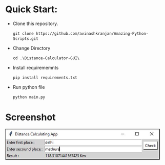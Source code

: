 # Quick Start:
- Clone this repository.

      git clone https://github.com/avinashkranjan/Amazing-Python-Scripts.git
      
- Change Directory

      cd .\Distance-Calculator-GUI\
      
- Install requirememnts

      pip install requirements.txt
      
- Run python file

      python main.py
      
# Screenshot

![](screenshot/capp.png)